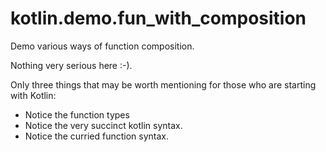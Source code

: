 # kotlin.demo.fun_with_composition
Demo various ways of function composition.

Nothing very serious here :-). 

Only three things that may be worth mentioning for those who are starting with Kotlin: 
* Notice the function types
* Notice the very succinct kotlin syntax.
* Notice the curried function syntax.
